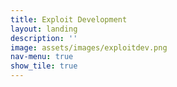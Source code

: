 ```yaml
---
title: Exploit Development 
layout: landing
description: ''
image: assets/images/exploitdev.png
nav-menu: true
show_tile: true
---
```


